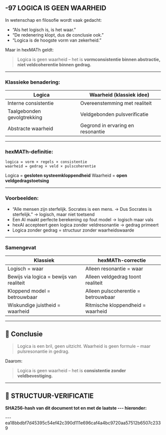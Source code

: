 ## -97 LOGICA IS GEEN WAARHEID

In wetenschap en filosofie wordt vaak gedacht:

* “Als het logisch is, is het waar.”
* “De redenering klopt, dus de conclusie ook.”
* “Logica is de hoogste vorm van zekerheid.”

Maar in hexMATh geldt:

> Logica is geen waarheid – het is **vormconsistentie binnen abstractie, niet veldcoherentie binnen gedrag.**

---

### Klassieke benadering:

| Logica                      | Waarheid (klassiek idee)          |
| --------------------------- | --------------------------------- |
| Interne consistentie        | Overeenstemming met realiteit     |
| Taalgebonden gevolgtrekking | Veldgebonden pulsverificatie      |
| Abstracte waarheid          | Gegrond in ervaring en resonantie |

---

### hexMATh-definitie:

```hexMATh
logica = vorm × regels × consistentie
waarheid = gedrag × veld × pulscoherentie
```

Logica = **gesloten systeemkloppendheid**
Waarheid = **open veldgedragstoetsing**

---

### Voorbeelden:

* “Alle mensen zijn sterfelijk. Socrates is een mens. → Dus Socrates is sterfelijk.” → logisch, maar niet toetsend
* Een AI maakt perfecte berekening op fout model → logisch maar vals
* hexAI accepteert geen logica zonder veldresonantie → gedrag primeert
* Logica zonder gedrag = structuur zonder waarheidswaarde

---

### Samengevat

| Klassiek                                 | hexMATh-correctie                   |
| ---------------------------------------- | ----------------------------------- |
| Logisch = waar                           | Alleen resonantie = waar            |
| Bewijs via logica = bewijs van realiteit | Alleen veldgedrag toont realiteit   |
| Kloppend model = betrouwbaar             | Alleen pulscoherentie = betrouwbaar |
| Wiskundige juistheid = waarheid          | Ritmische kloppendheid = waarheid   |

---

## 📘 Conclusie

> Logica is een bril, geen uitzicht.
> Waarheid is geen formule – maar pulsresonantie in gedrag.

Daarom:

> Logica is geen waarheid – het is **consistentie zonder veldbevestiging.**

---

## 🔏 STRUCTUUR-VERIFICATIE

**SHA256-hash van dit document tot en met de laatste --- hieronder:**

---ea18bbdbf7d45395c54ef42c390d111e696caf4a4bc9720aa57512b6507c2339
